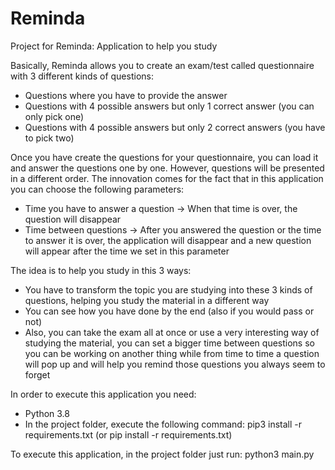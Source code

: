 # Reminda
Project for Reminda: Application to help you study

Basically, Reminda allows you to create an exam/test called questionnaire with 3 different kinds of questions:
- Questions where you have to provide the answer
- Questions with 4 possible answers but only 1 correct answer (you can only pick one)
- Questions with 4 possible answers but only 2 correct answers (you have to pick two)

Once you have create the questions for your questionnaire, you can load it and answer the questions one by one. However, questions will be presented in a different order.
The innovation comes for the fact that in this application you can choose the following parameters:
- Time you have to answer a question -> When that time is over, the question will disappear
- Time between questions -> After you answered the question or the time to answer it is over, the application will disappear and a new question will appear after the time we set in this parameter

The idea is to help you study in this 3 ways:
- You have to transform the topic you are studying into these 3 kinds of questions, helping you study the material in a different way
- You can see how you have done by the end (also if you would pass or not)
- Also, you can take the exam all at once or use a very interesting way of studying the material, you can set a bigger time between questions so you can be working on another thing while from time to time a question will pop up and will help you remind those questions you always seem to forget

In order to execute this application you need:
- Python 3.8
- In the project folder, execute the following command: pip3 install -r requirements.txt (or pip install -r requirements.txt)

To execute this application, in the project folder just run: python3 main.py
